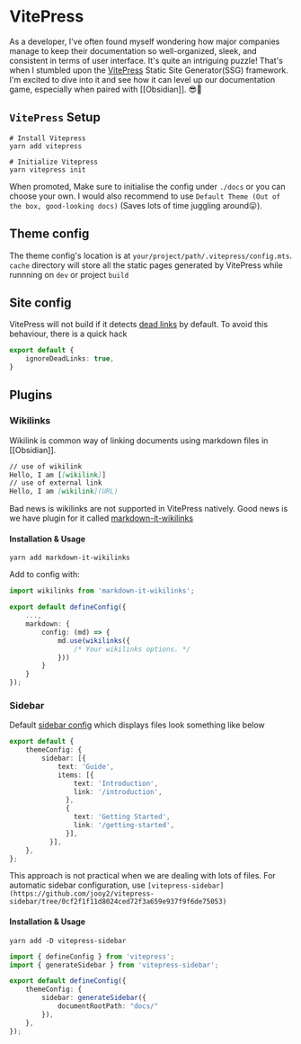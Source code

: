 # VitePress

As a developer, I've often found myself wondering how major companies manage to keep their documentation so well-organized, sleek, and consistent in terms of user interface. It's quite an intriguing puzzle! That's when I stumbled upon the [VitePress](https://vitepress.dev/guide/getting-started) Static Site Generator(SSG) framework. I'm excited to dive into it and see how it can level up our documentation game, especially when paired with [[Obsidian]]. 😎🚀

## `VitePress` Setup

```shell
# Install Vitepress
yarn add vitepress

# Initialize Vitepress
yarn vitepress init
```

When promoted, Make sure to initialise the config under `./docs` or you can choose your own. I would also recommend to use `Default Theme (Out of the box, good-looking docs)` (Saves lots of time juggling around😛).
## Theme config
The theme config's location is at `your/project/path/.vitepress/config.mts`. `cache` directory will store all the static pages generated by VitePress while runnning on `dev` or project `build`
## Site config
VitePress will not build if it detects [dead links](https://vitepress.dev/reference/site-config#ignoredeadlinks) by default. To avoid this behaviour, there is a quick hack
```typescript
export default { 
	ignoreDeadLinks: true, 
}
```

## Plugins
### Wikilinks
Wikilink is common way of linking documents using markdown files  in [[Obsidian]].
```md
// use of wikilink
Hello, I am [[wikilink]]
// use of external link
Hello, I am [wikilink](URL)

```

Bad news is wikilinks are not supported in VitePress natively. Good news is we have plugin for it called [markdown-it-wikilinks](https://github.com/jsepia/markdown-it-wikilinks)

#### Installation & Usage
```shell
yarn add markdown-it-wikilinks
```

Add to config with:

```typescript
import wikilinks from 'markdown-it-wikilinks';

export default defineConfig({
	...,
	markdown: {
		config: (md) => {
			md.use(wikilinks({
				/* Your wikilinks options. */
			}))
		}
	}
});
```

### Sidebar
Default [sidebar config](https://vitepress.dev/reference/default-theme-sidebar#sidebar) which displays files look something like below
```typescript
export default {
	themeConfig: {
	    sidebar: [{
	        text: 'Guide',
	        items: [{
	            text: 'Introduction',
	            link: '/introduction',
	          },
	          {
	            text: 'Getting Started',
	            link: '/getting-started',
	          }],
	      }],
	},
};
```
This approach is not practical when we are dealing with lots of files. For automatic sidebar configuration, use `[vitepress-sidebar](https://github.com/jooy2/vitepress-sidebar/tree/0cf2f1f11d8024ced72f3a659e937f9f6de75053)`
#### Installation & Usage
```shell
yarn add -D vitepress-sidebar
```

```typescript
import { defineConfig } from 'vitepress';
import { generateSidebar } from 'vitepress-sidebar';

export default defineConfig({
	themeConfig: {
		sidebar: generateSidebar({
			documentRootPath: "docs/"
		}),
	},
});
```